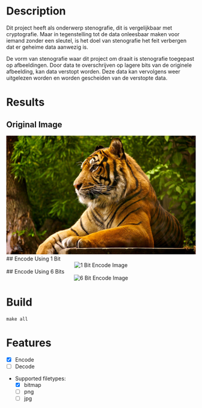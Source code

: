 # Description
Dit project heeft als onderwerp stenografie, dit is vergelijkbaar met cryptografie. Maar in tegenstelling tot de data onleesbaar maken voor iemand zonder een sleutel, is het doel van stenografie het feit verbergen dat er geheime data aanwezig is.

De vorm van stenografie waar dit project om draait is stenografie toegepast op afbeeldingen. Door data te overschrijven op lagere bits van de originele afbeelding, kan data verstopt worden. Deze data kan vervolgens weer uitgelezen worden en worden gescheiden van de verstopte data.

# Results
## Original Image
<div style="text-align:center"><img alt="Original Image" src="./img/original.jpg"/></div>
## Encode Using 1 Bit
<div style="text-align:center"><img alt="1 Bit Encode Image" src="./img/1bitEncode.bmp"/></div>
## Encode Using 6 Bits
<div style="text-align:center"><img alt="6 Bit Encode Image" src="./img/6bitEncode.bmp"/></div>

# Build
```
make all
```

# Features
- [X] Encode 
- [ ] Decode
- Supported filetypes:
    - [X] bitmap
    - [ ] png
    - [ ] jpg
